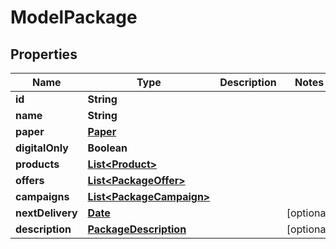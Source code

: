 

# ModelPackage

## Properties

Name | Type | Description | Notes
------------ | ------------- | ------------- | -------------
**id** | **String** |  | 
**name** | **String** |  | 
**paper** | [**Paper**](Paper.md) |  | 
**digitalOnly** | **Boolean** |  | 
**products** | [**List&lt;Product&gt;**](Product.md) |  | 
**offers** | [**List&lt;PackageOffer&gt;**](PackageOffer.md) |  | 
**campaigns** | [**List&lt;PackageCampaign&gt;**](PackageCampaign.md) |  | 
**nextDelivery** | [**Date**](Date.md) |  |  [optional]
**description** | [**PackageDescription**](PackageDescription.md) |  |  [optional]




